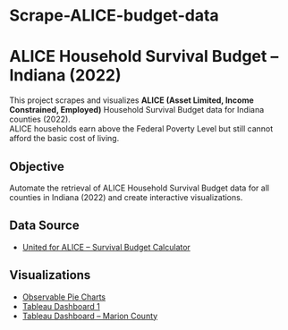# Scrape-ALICE-budget-data


# ALICE Household Survival Budget – Indiana (2022)

This project scrapes and visualizes **ALICE (Asset Limited, Income Constrained, Employed)** Household Survival Budget data for Indiana counties (2022).  
ALICE households earn above the Federal Poverty Level but still cannot afford the basic cost of living.  

## Objective
Automate the retrieval of ALICE Household Survival Budget data for all counties in Indiana (2022) and create interactive visualizations.

## Data Source
- [United for ALICE – Survival Budget Calculator](https://www.unitedforalice.org/household-budgets/indiana)

## Visualizations
- [Observable Pie Charts](https://observablehq.com/@observablehq/pie-chart)  
- [Tableau Dashboard 1](https://public.tableau.com/views/Trial_17321231466610/Dashboard3)  
- [Tableau Dashboard – Marion County](https://public.tableau.com/views/budget_17322263694830/Dashboard1)


